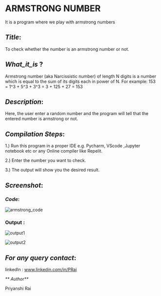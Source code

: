 
# ARMSTRONG NUMBER
It is a program where we play with armstrong numbers

## _Title_:
  To check whether the number is an armstrong number or not.
 
## _What_it_is_ ?
Armstrong number (aka Narcissistic number) of length N digits is a number which is equal to the sum of its digits each in power of N.
For example: 153 = 1^3 + 5^3 + 3^3 = 3 + 125 + 27 = 153

## _Description_:
  Here, the user enter a random number and the program will tell that the entered number is armstrong or not. 
  
## _Compilation Steps_:
1.) Run this program in a proper IDE e.g. Pycharm, VScode ,Jupyter notebook etc or any Online compiler like Repelit.

2.) Enter the number you want to check.

3.) The output will show you the desired result.

## _Screenshot_:      
### _Code_:
![armstrong_code](https://user-images.githubusercontent.com/83975944/123385121-0ac65b80-d54a-11eb-9548-dc4e44b103a1.png)

### Output :
![output1](https://user-images.githubusercontent.com/83975944/123385275-377a7300-d54a-11eb-98aa-f9b165514191.png)

![output2](https://user-images.githubusercontent.com/83975944/123385291-3ba69080-d54a-11eb-8954-273395e4cbf6.png)


## _For any query contact_:

linkedIn : www.linkedin.com/in/PRai

_** Author**_
 
 Priyanshi Rai
